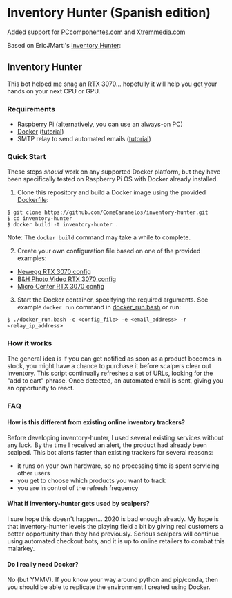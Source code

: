# Inventory Hunter (Spanish edition)

Added support for [PCcomponentes.com](https://www.pccomponentes.com/) and [Xtremmedia.com](https://xtremmedia.com/)

Based on EricJMarti's [Inventory Hunter](https://github.com/EricJMarti/inventory-hunter):

## Inventory Hunter

This bot helped me snag an RTX 3070... hopefully it will help you get your hands on your next CPU or GPU.

### Requirements

- Raspberry Pi (alternatively, you can use an always-on PC)
- [Docker](https://www.docker.com/) ([tutorial](https://phoenixnap.com/kb/docker-on-raspberry-pi))
- SMTP relay to send automated emails ([tutorial](https://medium.com/swlh/setting-up-gmail-and-other-email-on-a-raspberry-pi-6f7e3ad3d0e))

### Quick Start

These steps *should* work on any supported Docker platform, but they have been specifically tested on Raspberry Pi OS with Docker already installed.

1. Clone this repository and build a Docker image using the provided [Dockerfile](Dockerfile):
```
$ git clone https://github.com/ComeCaramelos/inventory-hunter.git
$ cd inventory-hunter
$ docker build -t inventory-hunter .
```

Note: The `docker build` command may take a while to complete. 

2. Create your own configuration file based on one of the provided examples:
- [Newegg RTX 3070 config](config/newegg_rtx_3070.yaml)
- [B&H Photo Video RTX 3070 config](config/bhphoto_rtx_3070.yaml)
- [Micro Center RTX 3070 config](config/microcenter_rtx_3070.yaml)

3. Start the Docker container, specifying the required arguments. See example `docker run` command in [docker_run.bash](docker_run.bash) or run:
```
$ ./docker_run.bash -c <config_file> -e <email_address> -r <relay_ip_address>
```

### How it works

The general idea is if you can get notified as soon as a product becomes in stock, you might have a chance to purchase it before scalpers clear out inventory. This script continually refreshes a set of URLs, looking for the "add to cart" phrase. Once detected, an automated email is sent, giving you an opportunity to react.

### FAQ

#### How is this different from existing online inventory trackers?

Before developing inventory-hunter, I used several existing services without any luck. By the time I received an alert, the product had already been scalped. This bot alerts faster than existing trackers for several reasons:
- it runs on your own hardware, so no processing time is spent servicing other users
- you get to choose which products you want to track
- you are in control of the refresh frequency

#### What if inventory-hunter gets used by scalpers?

I sure hope this doesn't happen... 2020 is bad enough already. My hope is that inventory-hunter levels the playing field a bit by giving real customers a better opportunity than they had previously. Serious scalpers will continue using automated checkout bots, and it is up to online retailers to combat this malarkey.

#### Do I really need Docker?

No (but YMMV). If you know your way around python and pip/conda, then you should be able to replicate the environment I created using Docker.
